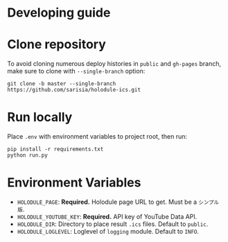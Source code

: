 # Developing guide

# Clone repository

To avoid cloning numerous deploy histories in `public` and `gh-pages` branch,
make sure to clone with `--single-branch` option:

```
git clone -b master --single-branch https://github.com/sarisia/holodule-ics.git
```

# Run locally

Place `.env` with environment variables to project root, then run:

```
pip install -r requirements.txt
python run.py
```

# Environment Variables

- `HOLODULE_PAGE`: **Required.** Holodule page URL to get. Must be a `シンプル版`.
- `HOLODULE_YOUTUBE_KEY`: **Required.** API key of YouTube Data API.
- `HOLODULE_DIR`: Directory to place result `.ics` files. Default to `public`.
- `HOLODULE_LOGLEVEL`: Loglevel of `logging` module. Default to `INFO`.
